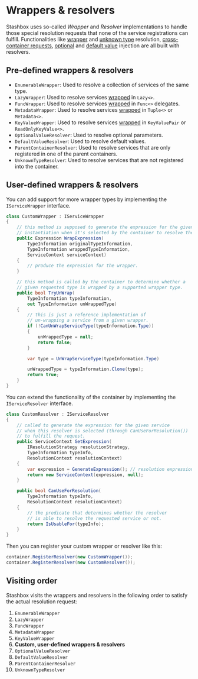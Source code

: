 # Wrappers & resolvers 

Stashbox uses so-called *Wrapper* and *Resolver* implementations to handle those special resolution requests that none of the service registrations can fulfill. Functionalities like [wrapper](advanced/generics?id=wrappers) and [unknown type](advanced/special-resolution-cases?id=unknown-type-resolution) resolution, [cross-container requests](advanced/child-containers), [optional](advanced/special-resolution-cases?id=optional-value-injection) and [default value](advanced/special-resolution-cases?id=default-value-injection) injection are all built with resolvers.

## Pre-defined wrappers & resolvers
* `EnumerableWrapper`: Used to resolve a collection of services of the same type.
* `LazyWrapper`: Used to resolve services [wrapped](advanced/generics?id=lazy) in `Lazy<>`.
* `FuncWrapper`: Used to resolve services [wrapped](advanced/generics?id=func) in `Func<>` delegates.
* `MetadataWrapper`: Used to resolve services [wrapped](advanced/generics?id=metadata-amp-tuple) in `Tuple<>` or `Metadata<>`.
* `KeyValueWrapper`: Used to resolve services [wrapped](advanced/generics?id=keyvaluepair-amp-readonlykeyvalue) in `KeyValuePair` or `ReadOnlyKeyValue<>`.
* `OptionalValueResolver`: Used to resolve optional parameters.
* `DefaultValueResolver`: Used to resolve default values.
* `ParentContainerResolver`: Used to resolve services that are only registered in one of the parent containers.
* `UnknownTypeResolver`: Used to resolve services that are not registered into the container.


## User-defined wrappers & resolvers
You can add support for more wrapper types by implementing the `IServiceWrapper` interface.
```cs
class CustomWrapper : IServiceWrapper
{
    // this method is supposed to generate the expression for the given wrapper's 
    // instantiation when it's selected by the container to resolve the actual service.
    public Expression WrapExpression(
        TypeInformation originalTypeInformation, 
        TypeInformation wrappedTypeInformation, 
        ServiceContext serviceContext)
    {
        // produce the expression for the wrapper.
    }

    // this method is called by the container to determine whether a 
    // given requested type is wrapped by a supported wrapper type.
    public bool TryUnWrap(
        TypeInformation typeInformation, 
        out TypeInformation unWrappedType)
    {
        // this is just a reference implementation of 
        // un-wrapping a service from a given wrapper.
        if (!CanUnWrapServiceType(typeInformation.Type))
        {
            unWrappedType = null;
            return false;
        }

        var type = UnWrapServiceType(typeInformation.Type)

        unWrappedType = typeInformation.Clone(type);
        return true;
    }
}
```

You can extend the functionality of the container by implementing the `IServiceResolver` interface.
```cs
class CustomResolver : IServiceResolver
{
    // called to generate the expression for the given service
    // when this resolver is selected (through CanUseForResolution()) 
    // to fulfill the request.
    public ServiceContext GetExpression(
        IResolutionStrategy resolutionStrategy,
        TypeInformation typeInfo,
        ResolutionContext resolutionContext)
    {
        var expression = GenerateExpression(); // resolution expression generation.
        return new ServiceContext(expression, null);
    }

    public bool CanUseForResolution(
        TypeInformation typeInfo,
        ResolutionContext resolutionContext)
    {
	    // the predicate that determines whether the resolver 
        // is able to resolve the requested service or not.
        return IsUsableFor(typeInfo);
    }
}
```
Then you can register your custom wrapper or resolver like this:
```cs
container.RegisterResolver(new CustomWrapper());
container.RegisterResolver(new CustomResolver());
```

## Visiting order
Stashbox visits the wrappers and resolvers in the following order to satisfy the actual resolution request:

1. `EnumerableWrapper`
2. `LazyWrapper`
3. `FuncWrapper`
4. `MetadataWrapper`
5. `KeyValueWrapper`
6. **Custom, user-defined wrappers & resolvers**
7. `OptionalValueResolver`
8. `DefaultValueResolver`
9. `ParentContainerResolver`
10. `UnknownTypeResolver`